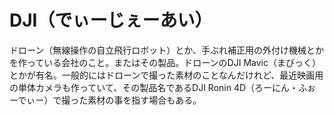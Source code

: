 # DJI（でぃーじぇーあい）
ドローン（無線操作の自立飛行ロボット）とか、手ぶれ補正用の外付け機械とかを作っている会社のこと。またはその製品。ドローンのDJI Mavic（まびっく）とかが有名。一般的にはドローンで撮った素材のことなんだけれど、最近映画用の単体カメラも作っていて、その製品名であるDJI Ronin 4D（ろーにん・ふぉーでぃー）で撮った素材の事を指す場合もある。